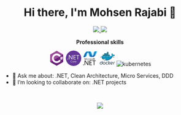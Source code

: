 <h1 align="center">Hi there, I'm Mohsen Rajabi 👋</h1>

<p align="center">
 <a href="https://linkedin.com/in/mohsen-rajabi72" target="_blank">
  <img src="https://img.icons8.com/fluent/48/000000/linkedin.png" />
 </a>
  
 <a href="https://twitter.com/mohsen_rajabi72" target="_blank">
  <img src="https://img.icons8.com/fluent/48/000000/twitter.png" />
 </a>
</p>

<p align="center"> 
 <strong>
  Professional skills
  </strong>
</p>

<p align="center"> 
  <img src="https://raw.githubusercontent.com/devicons/devicon/master/icons/csharp/csharp-original.svg" alt="csharp" width="40" height="40" />
  <img src="https://raw.githubusercontent.com/devicons/devicon/master/icons/dotnetcore/dotnetcore-original.svg" alt="dotnetcore" width="40" height="40" />
  <img src="https://raw.githubusercontent.com/devicons/devicon/master/icons/dot-net/dot-net-original-wordmark.svg" alt="dotnet" width="40" height="40" />
  <img src="https://raw.githubusercontent.com/devicons/devicon/master/icons/docker/docker-original-wordmark.svg" alt="docker" width="40" height="40" />
  <img src="https://img.icons8.com/color/48/000000/kubernetes.png" alt="kubernetes" width="43" height="43" />
</p>

- 💬 Ask me about: .NET, Clean Architecture, Micro Services, DDD
- 👯 I’m looking to collaborate on: .NET projects

</br>

<p align="center">
 <a href="#" alt="Mohsen Rajabi's github stats">
  <img src="https://github-readme-stats.vercel.app/api?username=EngRajabi&theme=tokyonight&show_icons=true" />
 </a>
</p>

